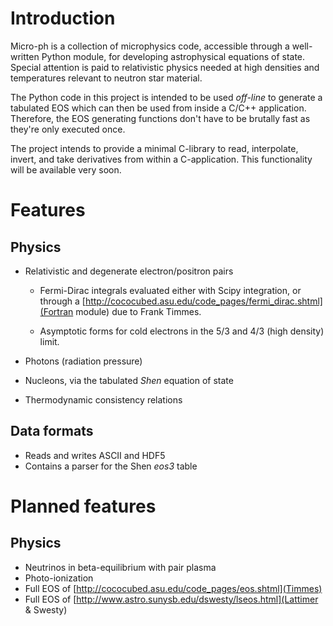 
# Introduction

Micro-ph is a collection of microphysics code, accessible through a well-written
Python module, for developing astrophysical equations of state. Special
attention is paid to relativistic physics needed at high densities and
temperatures relevant to neutron star material.

The Python code in this project is intended to be used *off-line* to generate a
tabulated EOS which can then be used from inside a C/C++ application. Therefore,
the EOS generating functions don't have to be brutally fast as they're only
executed once.

The project intends to provide a minimal C-library to read, interpolate, invert,
and take derivatives from within a C-application. This functionality will be
available very soon.


# Features

## Physics

* Relativistic and degenerate electron/positron pairs

    * Fermi-Dirac integrals evaluated either with Scipy integration, or through
      a [http://cococubed.asu.edu/code_pages/fermi_dirac.shtml](Fortran module)
      due to Frank Timmes.

    * Asymptotic forms for cold electrons in the 5/3 and 4/3 (high density)
      limit.

* Photons (radiation pressure)
* Nucleons, via the tabulated *Shen* equation of state
* Thermodynamic consistency relations


## Data formats

* Reads and writes ASCII and HDF5
* Contains a parser for the Shen *eos3* table


# Planned features

## Physics

* Neutrinos in beta-equilibrium with pair plasma
* Photo-ionization
* Full EOS of [http://cococubed.asu.edu/code_pages/eos.shtml](Timmes)
* Full EOS of [http://www.astro.sunysb.edu/dswesty/lseos.html](Lattimer & Swesty)

